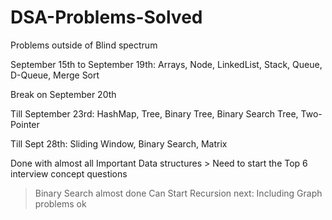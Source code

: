 # DSA-Problems-Solved
Problems outside of Blind spectrum

September 15th to September 19th: Arrays, Node, LinkedList, Stack, Queue, D-Queue, Merge Sort 

Break on September 20th

Till September 23rd: HashMap, Tree, Binary Tree, Binary Search Tree, Two-Pointer 

Till Sept 28th: Sliding Window, Binary Search, Matrix

Done with almost all Important Data structures > Need to start the Top 6 interview concept questions 
> Binary Search almost done
> Can Start Recursion next: Including Graph problems
ok
